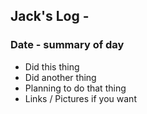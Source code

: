 ## Jack's Log - 

### Date - summary of day
- Did this thing
- Did another thing
- Planning to do that thing
- Links / Pictures if you want
